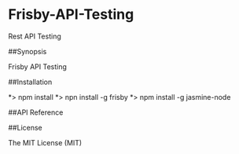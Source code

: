 # Frisby-API-Testing
Rest API Testing

##Synopsis

Frisby API Testing

##Installation

*> npm install
*> npn install -g frisby
*> npm install -g jasmine-node

##API Reference

##License

The MIT License (MIT)